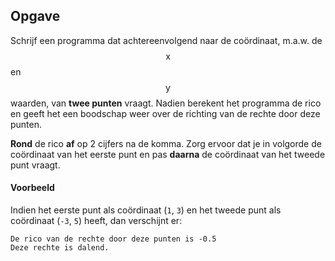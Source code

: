 ## Opgave
Schrijf een programma dat achtereenvolgend naar de coördinaat, m.a.w. de $$\mathsf{x}$$ en $$\mathsf{y}$$ waarden, van **twee punten** vraagt. Nadien berekent het programma de rico en geeft het een boodschap weer over de richting van de rechte door deze punten.

**Rond** de rico **af** op 2 cijfers na de komma. Zorg ervoor dat je in volgorde de coördinaat van het eerste punt en pas **daarna** de coördinaat van het tweede punt vraagt.

#### Voorbeeld
Indien het eerste punt als coördinaat (`1`, `3`) en het tweede punt als coördinaat (`-3`, `5`) heeft, dan verschijnt er:
```
De rico van de rechte door deze punten is -0.5
Deze rechte is dalend.
```
